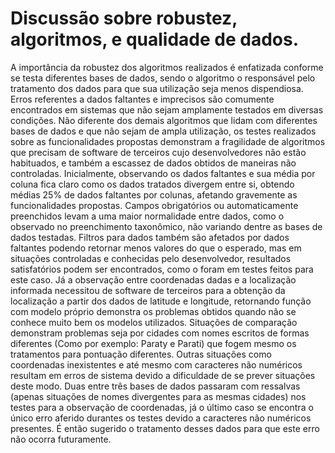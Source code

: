 # Discussão sobre robustez, algoritmos, e qualidade de dados.

A importância da robustez dos algoritmos realizados é enfatizada conforme se testa diferentes bases de dados, sendo o algoritmo o responsável pelo tratamento dos dados
para que sua utilização seja menos dispendiosa. Erros referentes a dados faltantes e imprecisos são comumente encontrados em sistemas que não sejam amplamente testados 
em diversas condições.
Não diferente dos demais algoritmos que lidam com diferentes bases de dados e que não sejam de ampla utilização, os testes realizados sobre as funcionalidades propostas 
demonstram a fragilidade de algoritmos que precisam de software de terceiros cujo desenvolvedores não estão habituados, e também a escassez de dados obtidos de maneiras
não controladas.
Inicialmente, observando os dados faltantes e sua média por coluna fica claro como os dados tratados divergem entre si, obtendo médias 25% de dados faltantes por colunas,
afetando gravemente as funcionalidades propostas.
Campos obrigatórios ou automaticamente preenchidos levam a uma maior normalidade entre dados, como o observado no preenchimento taxonômico, não variando dentre as bases
de dados testadas. Filtros para dados também são afetados por dados faltantes podendo retornar menos valores do que o esperado, mas em situações controladas e conhecidas pelo desenvolvedor, 
resultados satisfatórios podem ser encontrados, como o foram em testes feitos para este caso.
Já a observação entre coordenadas dadas e a localização informada necessitou de software de terceiros para a obtenção da localização a partir dos dados de latitude e longitude,
retornando função com modelo próprio demonstra os problemas obtidos quando não se conhece muito bem os modelos utilizados. Situações de comparação demonstram problemas 
seja por cidades com nomes escritos de formas diferentes (Como por exemplo: Paraty e Parati) que fogem mesmo os tratamentos para pontuação diferentes. Outras situações como 
coordenadas inexistentes e até mesmo com caracteres não numéricos resultam em erros de sistema devido a dificuldade de se prever situações deste modo. 
Duas entre três bases de dados passaram com ressalvas (apenas situações de nomes divergentes para as mesmas cidades) nos testes para a observação de coordenadas, já o último caso
se encontra o único erro aferido durantes os testes devido a caracteres não numéricos presentes.
É então sugerido o tratamento desses dados para que este erro não ocorra futuramente.


